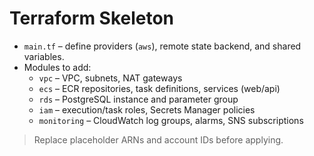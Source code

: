 # Terraform Skeleton

- `main.tf` – define providers (`aws`), remote state backend, and shared variables.
- Modules to add:
  - `vpc` – VPC, subnets, NAT gateways
  - `ecs` – ECR repositories, task definitions, services (web/api)
  - `rds` – PostgreSQL instance and parameter group
  - `iam` – execution/task roles, Secrets Manager policies
  - `monitoring` – CloudWatch log groups, alarms, SNS subscriptions

> Replace placeholder ARNs and account IDs before applying.
